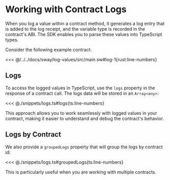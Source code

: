 # Working with Contract Logs

When you log a value within a contract method, it generates a log entry that is added to the log receipt, and the variable type is recorded in the contract's ABI. The SDK enables you to parse these values into TypeScript types.

Consider the following example contract:

<<< @/../../docs/sway/log-values/src/main.sw#log-1{rust:line-numbers}

## Logs

To access the logged values in TypeScript, use the `logs` property in the response of a contract call. The logs data will be stored in an `Array<any>`:

<<< @./snippets/logs.ts#logs{ts:line-numbers}

This approach allows you to work seamlessly with logged values in your contract, making it easier to understand and debug the contract's behavior.

## Logs by Contract

We also provide a `groupedLogs` property that will group the logs by contract id:

<<< @./snippets/logs.ts#groupedLogs{ts:line-numbers}

This is particularly useful when you are working with multiple contracts.
